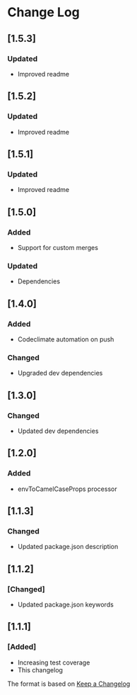 # Change Log

## [1.5.3]
### Updated
- Improved readme

## [1.5.2]
### Updated
- Improved readme

## [1.5.1]
### Updated
- Improved readme

## [1.5.0]
### Added
- Support for custom merges

### Updated
- Dependencies

## [1.4.0]
### Added
- Codeclimate automation on push
### Changed
- Upgraded dev dependencies

## [1.3.0]
### Changed
- Updated dev dependencies

## [1.2.0]
### Added
- envToCamelCaseProps processor

## [1.1.3]
### Changed
- Updated package.json description

## [1.1.2]
### [Changed]
- Updated package.json keywords

## [1.1.1]
### [Added]
- Increasing test coverage
- This changelog

The format is based on [Keep a Changelog](http://keepachangelog.com/)
